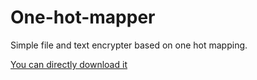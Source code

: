 # One-hot-mapper
Simple file and text encrypter based on one hot mapping.

[You can directly download it](../blob/master/target/release/project_one_hot_mapper.exe)
